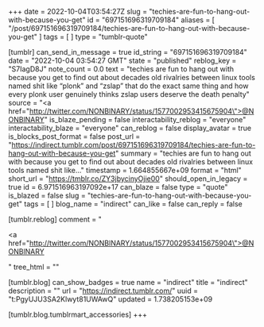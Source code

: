 +++
date = 2022-10-04T03:54:27Z
slug = "techies-are-fun-to-hang-out-with-because-you-get"
id = "697151696319709184"
aliases = [ "/post/697151696319709184/techies-are-fun-to-hang-out-with-because-you-get" ]
tags = [ ]
type = "tumblr-quote"

[tumblr]
can_send_in_message = true
id_string = "697151696319709184"
date = "2022-10-04 03:54:27 GMT"
state = "published"
reblog_key = "S7IagD8J"
note_count = 0.0
text = "techies are fun to hang out with because you get to find out about decades old rivalries between linux tools named shit like “plonk” and “zslap” that do the exact same thing and how every plonk user genuinely thinks zslap users deserve the death penalty"
source = "<a href=\"http://twitter.com/NONBlNARY/status/1577002953415675904\">@NONBlNARY</a>"
is_blaze_pending = false
interactability_reblog = "everyone"
interactability_blaze = "everyone"
can_reblog = false
display_avatar = true
is_blocks_post_format = false
post_url = "https://indirect.tumblr.com/post/697151696319709184/techies-are-fun-to-hang-out-with-because-you-get"
summary = "techies are fun to hang out with because you get to find out about decades old rivalries between linux tools named shit like..."
timestamp = 1.664855667e+09
format = "html"
short_url = "https://tmblr.co/ZY3jbycinyOjie00"
should_open_in_legacy = true
id = 6.971516963197092e+17
can_blaze = false
type = "quote"
is_blazed = false
slug = "techies-are-fun-to-hang-out-with-because-you-get"
tags = [ ]
blog_name = "indirect"
can_like = false
can_reply = false

[tumblr.reblog]
comment = "<p><a href=\"http://twitter.com/NONBlNARY/status/1577002953415675904\">@NONBlNARY</a></p>"
tree_html = ""

[tumblr.blog]
can_show_badges = true
name = "indirect"
title = "indirect"
description = ""
url = "https://indirect.tumblr.com/"
uuid = "t:PgyUJU3SA2Klwyt81UWAwQ"
updated = 1.738205153e+09

[tumblr.blog.tumblrmart_accessories]
+++
